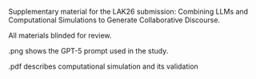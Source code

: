 Supplementary material for the LAK26 submission: Combining LLMs and Computational Simulations to Generate Collaborative Discourse.

All materials blinded for review. 

.png shows the GPT-5 prompt used in the study.

.pdf describes computational simulation and its validation
